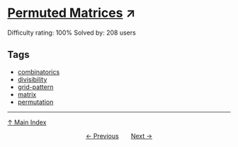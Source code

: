# [Permuted Matrices](https://projecteuler.net/problem=559) ↗️

Difficulty rating: 100%
Solved by: 208 users
## Tags

- [combinatorics](../tags/combinatorics.md)
- [divisibility](../tags/divisibility.md)
- [grid-pattern](../tags/grid-pattern.md)
- [matrix](../tags/matrix.md)
- [permutation](../tags/permutation.md)



---

[↑ Main Index](../README.md)


<div align=center><a href='558.md'>← Previous</a> &nbsp;&nbsp; &nbsp;&nbsp;  <a href='560.md'>Next →</a></div>
